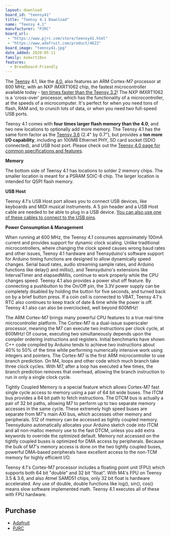 ```yaml
---
layout: download
board_id: "teensy41"
title: "Teensy 4.1 Download"
name: "Teensy 4.1"
manufacturer: "PJRC"
board_url:
 - "https://www.pjrc.com/store/teensy41.html"
 - "https://www.adafruit.com/product/4622"
board_image: "teensy41.jpg"
date_added: 2020-05-11
family: mimxrt10xx
features:
  - Breadboard-Friendly
---
```


The [Teensy](http://www.pjrc.com/teensy/index.html) 4.1, like the [4.0](http://www.adafruit.com/product/4323), also features an ARM Cortex-M7 processor at 600 MHz, with an NXP iMXRT1062 chip, the fastest microcontroller available today - [ten times faster than the Teensy 3.2](https://github.com/PaulStoffregen/CoreMark)! The NXP iMXRT1062 is a 'cross-over' processor, which has the functionality of a microcontroller, at the speeds of a microcomputer. It's perfect for when you need tons of flash, RAM and, to crunch lots of data, or when you need two full-speed USB ports.

Teensy 4.1 comes with **four times larger flash memory than the 4.0**, and two new locations to optionally add more memory. The Teensy 4.1 has the same form factor as the [Teensy 3.6](http://www.adafruit.com/product/3266) (2.4" by 0.7"), but provides a **ton more I/O capability**, including an 100MB Ethernet PHY, SD card socket (SDIO connected), and USB host port. Please check out the [Teensy 4.0 page for common specifications and features](https://www.pjrc.com/store/teensy40.html).

**Memory**

The bottom side of Teensy 4.1 has locations to solder 2 memory chips. The smaller location is meant for a PSRAM SOIC-8 chip. The larger location is intended for QSPI flash memory.

**USB Host**

Teensy 4.1's USB Host port allows you to connect USB devices, like keyboards and MIDI musical instruments. A 5 pin header and a USB Host cable are needed to be able to plug in a USB device. [You can also use one of these cables to connect to the USB pins](https://www.adafruit.com/?q=usb%20breakout%20cable).

**Power Consumption & Management**

When running at 600 MHz, the Teensy 4.1 consumes approximately 100mA current and provides support for dynamic clock scaling. Unlike traditional microcontrollers, where changing the clock speed causes wrong baud rates and other issues, Teensy 4.1 hardware and Teensyduino's software support for Arduino timing functions are designed to allow dynamically speed changes. Serial baud rates, audio streaming sample rates, and Arduino functions like delay() and millis(), and Teensyduino's extensions like IntervalTimer and elapsedMillis, continue to work properly while the CPU changes speed. Teensy 4.1 also provides a power shut off feature. By connecting a pushbutton to the On/Off pin, the 3.3V power supply can be completely disabled by holding the button for five seconds, and turned back on by a brief button press. If a coin cell is connected to VBAT, Teensy 4.1's RTC also continues to keep track of date & time while the power is off. Teensy 4.1 also can also be overclocked, well beyond 600MHz!

The ARM Cortex-M7 brings many powerful CPU features to a true real-time microcontroller platform. The Cortex-M7 is a dual-issue superscaler processor, meaning the M7 can execute two instructions per clock cycle, at 600MHz! Of course, executing two simultaneously depends upon the compiler ordering instructions and registers. Initial benchmarks have shown C++ code compiled by Arduino tends to achieve two instructions about 40% to 50% of the time while performing numerically intensive work using integers and pointers. The Cortex-M7 is the first ARM microcontroller to use branch prediction. On M4, loops and other code which much branch take three clock cycles. With M7, after a loop has executed a few times, the branch prediction removes that overhead, allowing the branch instruction to run in only a single clock cycle.

Tightly Coupled Memory is a special feature which allows Cortex-M7 fast single cycle access to memory using a pair of 64 bit wide buses. The ITCM bus provides a 64 bit path to fetch instructions. The DTCM bus is actually a pair of 32 bit paths, allowing M7 to perform up to two separate memory accesses in the same cycle. These extremely high speed buses are separate from M7's main AXI bus, which accesses other memory and peripherals. 512 of memory can be accessed as tightly coupled memory. Teensyduino automatically allocates your Arduino sketch code into ITCM and all non-malloc memory use to the fast DTCM, unless you add extra keywords to override the optimized default. Memory not accessed on the tightly coupled buses is optimized for DMA access by peripherals. Because the bulk of M7's memory access is done on the two tightly coupled buses, powerful DMA-based peripherals have excellent access to the non-TCM memory for highly efficient I/O.

Teensy 4.1's Cortex-M7 processor includes a floating point unit (FPU) which supports both 64 bit "double" and 32 bit "float". With M4's FPU on Teensy 3.5 & 3.6, and also Atmel SAMD51 chips, only 32 bit float is hardware accelerated. Any use of double, double functions like log(), sin(), cos() means slow software implemented math. Teensy 4.1 executes all of these with FPU hardware.

## Purchase
* [Adafruit](https://www.adafruit.com/product/4622)
* [PJRC](https://www.pjrc.com/store/teensy41.html)
